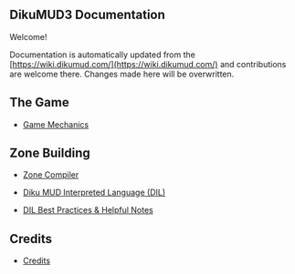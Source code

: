 ## DikuMUD3 Documentation

Welcome!

Documentation is automatically updated from the [https://wiki.dikumud.com/](https://wiki.dikumud.com/) and contributions are welcome there. Changes made here will be overwritten.

## The Game
* [Game Mechanics](../wiki/Manual:Game-Mechanics)

## Zone Building
* [Zone Compiler](../wiki/Manual:Zone-Manual)
* [Diku MUD Interpreted Language (DIL)](../wiki/Manual:Dil-Manual)

* [DIL Best Practices & Helpful Notes](../wiki/Manual:DIL-Examples)

## Credits
* [Credits](../wiki/Manual:Credits)
